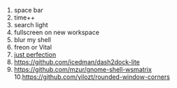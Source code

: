 1. space bar
2. time++
3. search light
4. fullscreen on new workspace
5. blur my shell
6. freon or Vital
7. [just perfection](https://gitlab.gnome.org/jrahmatzadeh/just-perfection)
8. https://github.com/icedman/dash2dock-lite
9. https://github.com/mzur/gnome-shell-wsmatrix
10.https://github.com/yilozt/rounded-window-corners